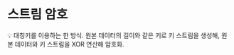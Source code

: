 # 스트림 암호

<aside>
💡 대칭키를 이용하는 한 방식.
원본 데이터의 길이와 같은 키로 키 스트림을 생성해, 원본 데이터와 키 스트림을 XOR 연산해 암호화.

</aside>